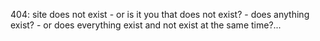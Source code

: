 404: site does not exist - or is it you that does not exist? - does anything exist? - or does everything exist and not exist at the same time?...

